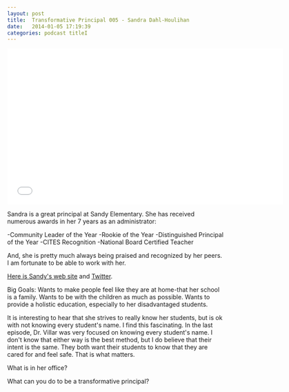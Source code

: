 ```yaml
---
layout: post
title:  Transformative Principal 005 - Sandra Dahl-Houlihan
date:   2014-01-05 17:19:39
categories: podcast titleI
---
```

<iframe style="border: none" src="//html5-player.libsyn.com/embed/episode/id/2611540/height/360/width/640/theme/standard/direction/no/autoplay/no/autonext/no/thumbnail/yes/preload/no/no_addthis/no/" height="360" width="640" scrolling="no"  allowfullscreen webkitallowfullscreen mozallowfullscreen oallowfullscreen msallowfullscreen></iframe>


Sandra is a great principal at Sandy Elementary. She has received numerous awards in her 7 years as an administrator: 

-Community Leader of the Year
-Rookie of the Year
-Distinguished Principal of the Year
-CITES Recognition
-National Board Certified Teacher

And, she is pretty much always being praised and recognized by her peers. I am fortunate to be able to work with her. 

[Here is Sandy's web site](http://sandy.canyonsdistrict.org) and [Twitter](https://twitter.com/SandyElementary).

Big Goals:
Wants to make people feel like they are at home-that her school is a family. 
Wants to be with the children as much as possible. 
Wants to provide a holistic education, especially to her disadvantaged students.

It is interesting to hear that she strives to really know her students, but is ok with not knowing every student's name. I find this fascinating. In the last episode, Dr. Villar was very focused on knowing every student's name. I don't know that either way is the best method, but I do believe that their intent is the same. They both want their students to know that they are cared for and feel safe. That is what matters.

What is in her office?

What can you do to be a transformative principal? 




